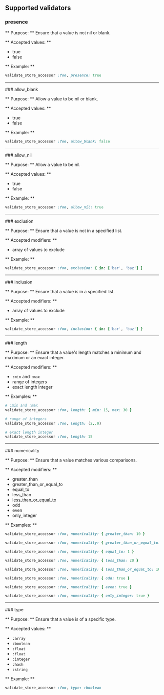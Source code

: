 ## Supported validators
### presence

** Purpose: ** Ensure that a value is not nil or blank.

** Accepted values: **
  - true
  - false

** Example: **
```ruby
validate_store_accessor :foo, presence: true
```
<hr/>
### allow_blank

** Purpose: ** Allow a value to be nil or blank.

** Accepted values: **
  - true
  - false

** Example: **
```ruby
validate_store_accessor :foo, allow_blank: false
```
<hr/>
### allow_nil

** Purpose: ** Allow a value to be nil.

** Accepted values: **
  - true
  - false

** Example: **
```ruby
validate_store_accessor :foo, allow_nil: true
```
<hr/>
### exclusion

** Purpose: ** Ensure that a value is not in a specified list.

** Accepted modifiers: **
  - array of values to exclude

** Example: **
```ruby
validate_store_accessor :foo, exclusion: { in: ['bar', 'baz'] }
```
<hr/>
### inclusion

** Purpose: ** Ensure that a value is in a specified list.

** Accepted modifiers: **
  - array of values to exclude

** Example: **
```ruby
validate_store_accessor :foo, inclusion: { in: ['bar', 'baz'] }
```
<hr/>
### length

** Purpose: ** Ensure that a value's length matches a minimum and maximum or an exact integer.

** Accepted modifiers: **
  - `:min` and `:max`
  - range of integers
  - exact length integer

** Examples: **
```ruby
# :min and :max
validate_store_accessor :foo, length: { min: 15, max: 30 }

# range of integers
validate_store_accessor :foo, length: (2..9)

# exact length integer
validate_store_accessor :foo, length: 15
```
<hr/>
### numericality

** Purpose: ** Ensure that a value matches various comparisons.

** Accepted modifiers: **
  - greater_than
  - greater_than_or_equal_to
  - equal_to
  - less_than
  - less_than_or_equal_to
  - odd
  - even
  - only_integer

** Examples: **
```ruby
validate_store_accessor :foo, numericality: { greater_than: 10 }

validate_store_accessor :foo, numericality: { greater_than_or_equal_to: 5 }

validate_store_accessor :foo, numericality: { equal_to: 1 }

validate_store_accessor :foo, numericality: { less_than: 20 }

validate_store_accessor :foo, numericality: { less_than_or_equal_to: 10 }

validate_store_accessor :foo, numericality: { odd: true }

validate_store_accessor :foo, numericality: { even: true }

validate_store_accessor :foo, numericality: { only_integer: true }
```
<hr/>
### type

** Purpose: ** Ensure that a value is of a specific type.

** Accepted values: **
  - `:array`
  - `:boolean`
  - `:float`
  - `:float`
  - `:integer`
  - `:hash`
  - `:string`

** Example: **
```ruby
validate_store_accessor :foo, type: :boolean
```
